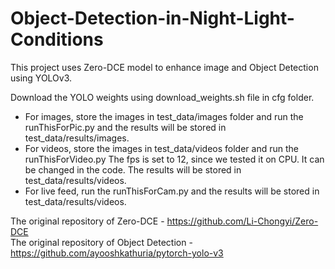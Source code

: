 # Object-Detection-in-Night-Light-Conditions
This project uses Zero-DCE model to enhance image and Object Detection using YOLOv3.

Download the YOLO weights using download_weights.sh file in cfg folder.

* For images, store the images in test_data/images folder and run the runThisForPic.py and the results will be stored in test_data/results/images.
* For videos, store the images in test_data/videos folder and run the runThisForVideo.py The fps is set to 12, since we tested it on CPU. It can be changed in the code. The results will be stored in test_data/results/videos.
* For live feed, run the runThisForCam.py and the results will be stored in test_data/results/videos.

The original repository of Zero-DCE - https://github.com/Li-Chongyi/Zero-DCE <br/>
The original repository of Object Detection - https://github.com/ayooshkathuria/pytorch-yolo-v3
